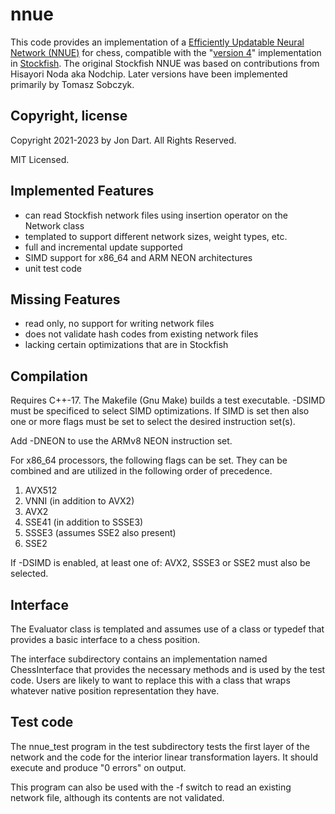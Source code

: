 # nnue

This code provides an implementation of a [Efficiently Updatable Neural Network (NNUE)](https://www.chessprogramming.org/NNUE) for chess, compatible with the "[version 4](https://github.com/official-stockfish/Stockfish/commit/cb9c2594fcedc881ae8f8bfbfdf130cf89840e4c)" implementation in [Stockfish](https://github.com/official-stockfish/Stockfish). The original Stockfish NNUE was based on contributions from Hisayori Noda aka Nodchip. Later versions have been implemented primarily by Tomasz Sobczyk.

## Copyright, license

Copyright 2021-2023 by Jon Dart. All Rights Reserved.

MIT Licensed.

## Implemented Features

- can read Stockfish network files using insertion operator on the Network class
- templated to support different network sizes, weight types, etc.
- full and incremental update supported
- SIMD support for x86_64 and ARM NEON architectures
- unit test code

## Missing Features

- read only, no support for writing network files
- does not validate hash codes from existing network files
- lacking certain optimizations that are in Stockfish

## Compilation


Requires C++-17. The Makefile (Gnu Make) builds a test executable. -DSIMD must be specificed to select SIMD optimizations. If SIMD is set then
also one or more flags must be set to select the desired instruction set(s).

Add -DNEON to use the ARMv8 NEON instruction set.

For x86_64 processors, the following flags can be set. They can be combined and are utilized in the following order of precedence.

1. AVX512
2. VNNI (in addition to AVX2)
3. AVX2
4. SSE41 (in addition to SSSE3)
5. SSSE3 (assumes SSE2 also present)
6. SSE2

If -DSIMD is enabled, at least one of: AVX2, SSSE3 or SSE2 must also be selected.

## Interface

The Evaluator class is templated and assumes use of a class or typedef that provides a basic interface to a chess position.

The interface subdirectory contains an implementation named ChessInterface that provides the necessary methods and is used by the test code. Users are likely to want to replace this with a class that wraps whatever native position representation they have.

## Test code

The nnue_test program in the test subdirectory tests the first layer of the network and the code for the interior linear transformation layers. It should execute and produce "0 errors" on output.

This program can also be used with the -f switch to read an existing network file, although its contents are not validated.
